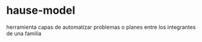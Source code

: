 # hause-model
herramienta capas de automatizar problemas o planes entre los integrantes de una familia 
